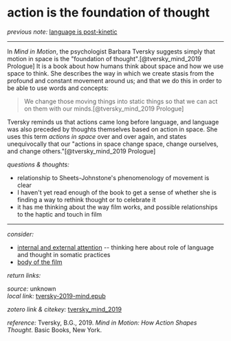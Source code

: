 # action is the foundation of thought

_previous note:_ [language is post-kinetic](x-devonthink-item://A0A117FD-F50E-4CD6-B328-B3930D27F81B)

---

In _Mind in Motion_, the psychologist Barbara Tversky suggests simply that motion in space is the "foundation of thought".[@tversky_mind_2019 Prologue] It is a book about how humans think about space and how we use space to think. She describes the way in which we create stasis from the profound and constant movement around us; and that we do this in order to be able to use words and concepts:

>We change those moving things into static things so that we can act on them with our minds.[@tversky_mind_2019 Prologue]

Tversky reminds us that actions came long before language, and language was also preceded by thoughts themselves based on action in space. She uses this term _actions in space_ over and over again, and states unequivocally that our "actions in space change space, change ourselves, and change others."[@tversky_mind_2019 Prologue] 


_questions & thoughts:_

- relationship to Sheets-Johnstone's phenomenology of movement is clear  
- I haven't yet read enough of the book to get a sense of whether she is finding a way to rethink thought or to celebrate it
- it has me thinking about the way film works, and possible relationships to the haptic and touch in film

--- 

_consider:_ 

- [internal and external attention](x-devonthink-item://E2708AEE-644B-4F83-8708-8F3FBA992039) -- thinking here about role of language and thought in somatic practices
- [body of the film](x-devonthink-item://1FCD4249-B65C-4BD4-B9B3-9D1567073C59)


_return links:_


_source:_ unknown      
_local link:_ [tversky-2019-mind.epub](hook://file/lJKEhikwF?p=RHJvcGJveC9iaWJsaW9ncmFwaHkgcGRmcw==&n=tversky-2019-mind.epub)

_zotero link & citekey:_ [tversky_mind_2019](zotero://select/items/1_7QTEQ9IT)

_reference:_ Tversky, B.G., 2019. _Mind in Motion: How Action Shapes Thought_. Basic Books, New York.

